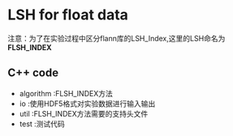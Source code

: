 # LSH for float data
注意：为了在实验过程中区分flann库的LSH_Index,这里的LSH命名为 **FLSH_INDEX**

## C++ code
* algorithm :FLSH_INDEX方法
* io :使用HDF5格式对实验数据进行输入输出
* util :FLSH_INDEX方法需要的支持头文件
* test :测试代码

